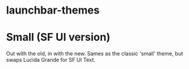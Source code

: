 # launchbar-themes

Small (SF UI version)
====
Out with the old, in with the new. Sames as the classic 'small' theme, but swaps Lucida Grande for SF UI Text.